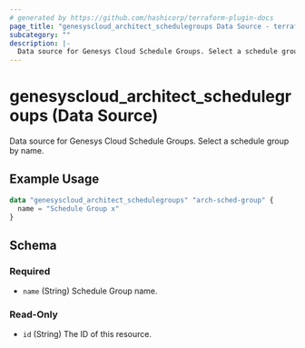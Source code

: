 ```yaml
---
# generated by https://github.com/hashicorp/terraform-plugin-docs
page_title: "genesyscloud_architect_schedulegroups Data Source - terraform-provider-genesyscloud"
subcategory: ""
description: |-
  Data source for Genesys Cloud Schedule Groups. Select a schedule group by name.
---
```


# genesyscloud_architect_schedulegroups (Data Source)

Data source for Genesys Cloud Schedule Groups. Select a schedule group by name.

## Example Usage

```terraform
data "genesyscloud_architect_schedulegroups" "arch-sched-group" {
  name = "Schedule Group x"
}
```

<!-- schema generated by tfplugindocs -->
## Schema

### Required

- `name` (String) Schedule Group name.

### Read-Only

- `id` (String) The ID of this resource.


